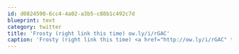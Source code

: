 ```yaml
---
id: d0824590-6cc4-4a02-a3b5-c88b1c492c7d
blueprint: text
category: twitter
title: 'Frosty (right link this time) ow.ly/i/rGAC'
caption: 'Frosty (right link this time) <a href="http://ow.ly/i/rGAC" title="http://ow.ly/i/rGAC" class="link link_untco">ow.ly/i/rGAC</a>'
---
```

